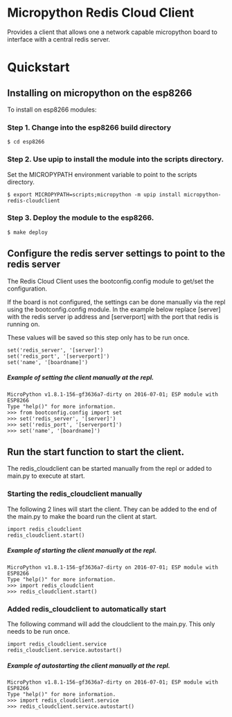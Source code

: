 # Micropython Redis Cloud Client

Provides a client that allows one a network capable micropython board to 
interface with a central redis server.

# Quickstart

## Installing on micropython on the esp8266

To install on esp8266 modules:

### Step 1. Change into the esp8266 build directory

    $ cd esp8266

### Step 2. Use upip to install the module into the scripts directory.

Set the MICROPYPATH environment variable to point to the scripts directory.

    $ export MICROPYPATH=scripts;micropython -m upip install micropython-redis-cloudclient

### Step 3. Deploy the module to the esp8266.

    $ make deploy

## Configure the redis server settings to point to the redis server

The Redis Cloud Client uses the bootconfig.config module to get/set the 
configuration.

If the board is not configured, the settings can be done manually via
the repl using the bootconfig.config module.  In the example below replace [server]
with the redis server ip address and [serverport] with the port that
redis is running on.

These values will be saved so this step only has to be run once.

    set('redis_server', '[server]')
    set('redis_port', '[serverport]')
    set('name', '[boardname]')

##### Example of setting the client manually at the repl.

    MicroPython v1.8.1-156-gf3636a7-dirty on 2016-07-01; ESP module with ESP8266
    Type "help()" for more information.
    >>> from bootconfig.config import set
    >>> set('redis_server', '[server]')
    >>> set('redis_port', '[serverport]')
    >>> set('name', '[boardname]')

## Run the start function to start the client.

The redis_cloudclient can be started manually from the repl or added
to main.py to execute at start.

### Starting the redis_cloudclient manually

The following 2 lines will start the client.  They can be added to the
end of the main.py to make the board run the client at start.

    import redis_cloudclient
    redis_cloudclient.start()
    
##### Example of starting the client manually at the repl.

    MicroPython v1.8.1-156-gf3636a7-dirty on 2016-07-01; ESP module with ESP8266
    Type "help()" for more information.
    >>> import redis_cloudclient
    >>> redis_cloudclient.start()

### Added redis_cloudclient to automatically start

The following command will add the cloudclient to the main.py.  This
only needs to be run once.

    import redis_cloudclient.service
    redis_cloudclient.service.autostart()

##### Example of autostarting the client manually at the repl.

    MicroPython v1.8.1-156-gf3636a7-dirty on 2016-07-01; ESP module with ESP8266
    Type "help()" for more information.
    >>> import redis_cloudclient.service
    >>> redis_cloudclient.service.autostart()

